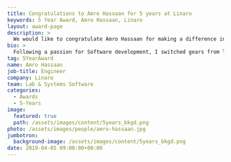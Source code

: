```yaml
---
title: Congratulations to Amro Hassaan for 5 years at Linaro
keywords: 5 Year Award, Amro Hassaan, Linaro
layout: award-page
description: >
  We would like to congratulate Amro Hassaan for making a difference in open source at Linaro for 5 years.
bio: >
  Following a passion for Software development, I switched gears from legal and media text-editing and translation to Software world. My experience ranged from Server Development for policing systems at Versaterm Inc. to Tools Development at Blackberry. IMO, exposure to multicultural work environments is a paramount recipes for success.
tag: 5YearAward
name: Amro Hassaan
job-title: Engineer
company: Linaro
team: Lab & Systems Software
categories:
  - Awards
  - 5-Years
image:
  featured: true
  path: /assets/images/content/5years_bkgd.png
photo: /assets/images/people/amro-hassaan.jpg
jumbotron:
  background-image: /assets/images/content/5years_bkgd.png
date: 2019-04-05 09:00:00+00:00
---
```

